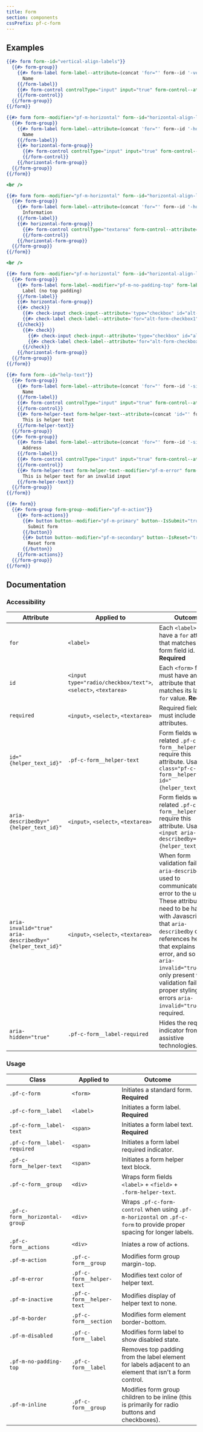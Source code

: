 ```yaml
---
title: Form
section: components
cssPrefix: pf-c-form
---
```


## Examples
```hbs title=Vertical-aligned-labels
{{#> form form--id="vertical-align-labels"}}
  {{#> form-group}}
    {{#> form-label form-label--attribute=(concat 'for="' form--id '-vertical-form-name"') required="true"}}
      Name
    {{/form-label}}
    {{#> form-control controlType="input" input="true" form-control--attribute=(concat 'type="text" id="' form--id '-vertical-form-name" name="' form--id '-vertical-form-name" required')}}
    {{/form-control}}
  {{/form-group}}
{{/form}}
```

```hbs title=Horizontal-aligned-labels
{{#> form form--modifier="pf-m-horizontal" form--id="horizontal-align-labels-1"}}
  {{#> form-group}}
    {{#> form-label form-label--attribute=(concat 'for="' form--id '-horizontal-form-name"') required="true"}}
      Name
    {{/form-label}}
    {{#> horizontal-form-group}}
      {{#> form-control controlType="input" input="true" form-control--attribute=(concat 'type="text" id="' form--id '-horizontal-form-name" name="' form--id '-horizontal-form-name" required')}}
      {{/form-control}}
    {{/horizontal-form-group}}
  {{/form-group}}
{{/form}}

<br />

{{#> form form--modifier="pf-m-horizontal" form--id="horizontal-align-labels-2"}}
  {{#> form-group}}
    {{#> form-label form-label--attribute=(concat 'for="' form--id '-horizontal-form-name"')}}
      Information
    {{/form-label}}
    {{#> horizontal-form-group}}
      {{#> form-control controlType="textarea" form-control--attribute=(concat 'type="text" id="' form--id '-horizontal-form-name-2" name="' form--id '-horizontal-form-name-2" aria-label="textarea example"')}}
      {{/form-control}}
    {{/horizontal-form-group}}
  {{/form-group}}
{{/form}}

<br />

{{#> form form--modifier="pf-m-horizontal" form--id="horizontal-align-labels-top"}}
  {{#> form-group}}
    {{#> form-label form-label--modifier="pf-m-no-padding-top" form-label--attribute=(concat 'for="' form--id '-horizontal-form-name"')}}
      Label (no top padding)
    {{/form-label}}
    {{#> horizontal-form-group}}
    {{#> check}}
      {{#> check-input check-input--attribute='type="checkbox" id="alt-form-checkbox1" name="alt-form-checkbox1"'}}{{/check-input}}
      {{#> check-label check-label--attribute='for="alt-form-checkbox1"'}}Option 1{{/check-label}}
    {{/check}}
      {{#> check}}
        {{#> check-input check-input--attribute='type="checkbox" id="alt-form-checkbox2" name="alt-form-checkbox2"'}}{{/check-input}}
        {{#> check-label check-label--attribute='for="alt-form-checkbox2"'}}Option 2{{/check-label}}
      {{/check}}
    {{/horizontal-form-group}}
  {{/form-group}}
{{/form}}
```

```hbs title=Help-text
{{#> form form--id="help-text"}}
  {{#> form-group}}
    {{#> form-label form-label--attribute=(concat 'for="' form--id '-simple-form-name"') required='true'}}
      Name
    {{/form-label}}
    {{#> form-control controlType="input" input="true" form-control--attribute=(concat 'required type="text" id="' form--id '-simple-form-name" name="' form--id '-simple-form-name" aria-describedby="' form--id '-simple-form-name-helper"')}}
    {{/form-control}}
    {{#> form-helper-text form-helper-text--attribute=(concat 'id="' form--id '-simple-form-name-helper" aria-live="polite"')}}
      This is helper text
    {{/form-helper-text}}
  {{/form-group}}
  {{#> form-group}}
    {{#> form-label form-label--attribute=(concat 'for="' form--id '-simple-form-address"') required='true'}}
      Address
    {{/form-label}}
    {{#> form-control controlType="input" input="true" form-control--attribute=(concat 'required type="text" id="' form--id '-simple-form-address" name="' form--id '-simple-form-address" aria-invalid="true" aria-describedby="' form--id '-simple-form-address-helper"')}}
    {{/form-control}}
    {{#> form-helper-text form-helper-text--modifier="pf-m-error" form-helper-text--attribute=(concat 'id="' form--id '-simple-form-address-helper" aria-live="polite"')}}
      This is helper text for an invalid input
    {{/form-helper-text}}
  {{/form-group}}
{{/form}}
```

```hbs title=Action-group
{{#> form}}
  {{#> form-group form-group--modifier="pf-m-action"}}
    {{#> form-actions}}
      {{#> button button--modifier="pf-m-primary" button--IsSubmit="true"}}
        Submit form
      {{/button}}
      {{#> button button--modifier="pf-m-secondary" button--IsReset="true"}}
        Reset form
      {{/button}}
    {{/form-actions}}
  {{/form-group}}
{{/form}}
```

## Documentation
### Accessibility
| Attribute | Applied to | Outcome |
| -- | -- | -- |
| `for` | `<label>` |  Each `<label>` must have a `for` attribute that matches its form field id. **Required** |
| `id` | `<input type="radio/checkbox/text">`, `<select>`, `<textarea>` |  Each `<form>` field must have an `id` attribute that matches its label's `for` value. **Required** |
| `required` | `<input>`, `<select>`, `<textarea>` | Required fields must include these attributes. |
| `id="{helper_text_id}"` | `.pf-c-form__helper-text` | Form fields with related `.pf-c-form__helper-text` require this attribute. Usage `<p class="pf-c-form__helper-text" id="{helper_text_id}">`.  |
| `aria-describedby="{helper_text_id}"` | `<input>`, `<select>`, `<textarea>` | Form fields with related `.pf-c-form__helper-text` require this attribute. Usage `<input aria-describedby="{helper_text_id}">`.  |
| `aria-invalid="true" aria-describedby="{helper_text_id}"` | `<input>`, `<select>`, `<textarea>` |  When form validation fails `aria-describedby` is used to communicate the error to the user. These attributes need to be handled with Javascript so that `aria-describedby` only references help text that explains the error, and so that `aria-invalid="true"` is only present when validation fails. For proper styling of errors `aria-invalid="true"` is required. |
| `aria-hidden="true"` | `.pf-c-form__label-required` |  Hides the required indicator from assistive technologies. |

### Usage
| Class | Applied to | Outcome |
| -- | -- | -- |
| `.pf-c-form` | `<form>` |  Initiates a standard form. **Required** |
| `.pf-c-form__label` | `<label>` |  Initiates a form label. **Required** |
| `.pf-c-form__label-text` | `<span>` |  Initiates a form label text. **Required** |
| `.pf-c-form__label-required` | `<span>` |  Initiates a form label required indicator. |
| `.pf-c-form__helper-text` | `<span>` |  Initiates a form helper text block. |
| `.pf-c-form__group` | `<div>` |  Wraps form fields `<label>` + `<field>` + `.form-helper-text`. |
| `.pf-c-form__horizontal-group` | `<div>`| Wraps `.pf-c-form-control` when using `.pf-m-horizontal` on `.pf-c-form` to provide proper spacing for longer labels. |
| `.pf-c-form__actions` | `<div>` | Iniates a row of actions. |
| `.pf-m-action` | `.pf-c-form__group` | Modifies form group margin-top. |
| `.pf-m-error` | `.pf-c-form__helper-text`| Modifies text color of helper text. |
| `.pf-m-inactive` | `.pf-c-form__helper-text`| Modifies display of helper text to none. |
| `.pf-m-border` | `.pf-c-form__section` | Modifies form element border-bottom. |
| `.pf-m-disabled` | `.pf-c-form__label` | Modifies form label to show disabled state. |
| `.pf-m-no-padding-top` | `.pf-c-form__label` | Removes top padding from the label element for labels adjacent to an element that isn't a form control. |
| `.pf-m-inline` | `.pf-c-form__group` | Modifies form group children to be inline (this is primarily for radio buttons and checkboxes). |
